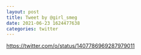 ```yaml
--- 
layout: post 
title: Tweet by @girl_smeg 
date: 2021-06-23 1624477638 
categories: twitter 
--- 
```

https://twitter.com/o/status/1407786969287979011